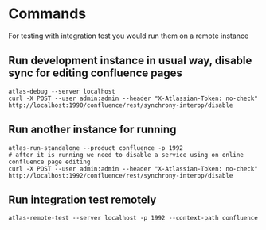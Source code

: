 # Commands

For testing with integration test you would run them on a remote instance

## Run development instance in usual way, disable sync for editing confluence pages

    atlas-debug --server localhost
    curl -X POST --user admin:admin --header "X-Atlassian-Token: no-check" http://localhost:1990/confluence/rest/synchrony-interop/disable


## Run another instance for running

    atlas-run-standalone --product confluence -p 1992
    # after it is running we need to disable a service using on online confluence page editing
    curl -X POST --user admin:admin --header "X-Atlassian-Token: no-check" http://localhost:1992/confluence/rest/synchrony-interop/disable

## Run integration test remotely

    atlas-remote-test --server localhost -p 1992 --context-path confluence


